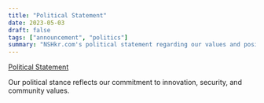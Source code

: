 ```yaml
---
title: "Political Statement"
date: 2023-05-03
draft: false
tags: ["announcement", "politics"]
summary: "NSHkr.com's political statement regarding our values and positions."
---
```


[Political Statement](https://gist.githubusercontent.com/nshkrdotcom/e0a10520e6b3805f63eb4ea1dbf9a7ac/raw/c54552f71c7a72fde02761bb2e4b9a1f10dbef1b/gistfile1.txt "Political Statement")

Our political stance reflects our commitment to innovation, security, and community values.